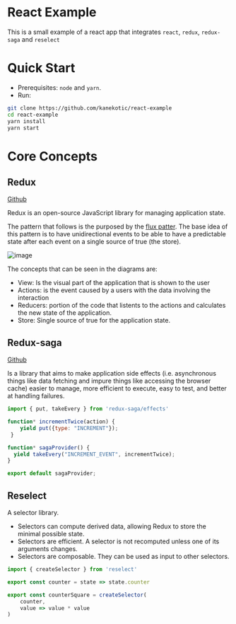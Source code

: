 # React Example

This is a small example of a react app that integrates `react`, `redux`, `redux-saga` and `reselect`

# Quick Start

- Prerequisites: `node` and `yarn`.
- Run:
```sh
git clone https://github.com/kanekotic/react-example
cd react-example
yarn install
yarn start
```

# Core Concepts

## Redux

[Github](https://github.com/reduxjs/redux)

Redux is an open-source JavaScript library for managing application state. 

The pattern that follows is the purposed by the [flux patter](https://facebook.github.io/flux/). The base idea of this pattern is to have unidirectional events to be able to have a predictable state after each event on a single source of true (the store).

![image](https://cdn-images-1.medium.com/max/1600/0*95tBOgxEPQAVq9YO.png)

The concepts that can be seen in the diagrams are:
- View: Is the visual part of the application that is shown to the user
- Actions: is the event caused by a users with the data involving the interaction
- Reducers: portion of the code that listents to the actions and calculates the new state of the application.
- Store: Single source of true for the application state.


## Redux-saga

[Github](https://github.com/redux-saga/redux-saga)

Is a library that aims to make application side effects (i.e. asynchronous things like data fetching and impure things like accessing the browser cache) easier to manage, more efficient to execute, easy to test, and better at handling failures.

```js
import { put, takeEvery } from 'redux-saga/effects'

function* incrementTwice(action) {
    yield put({type: "INCREMENT"});
 }

function* sagaProvider() {
  yield takeEvery("INCREMENT_EVENT", incrementTwice);
}

export default sagaProvider;
```

## Reselect

A selector library.
- Selectors can compute derived data, allowing Redux to store the minimal possible state.
- Selectors are efficient. A selector is not recomputed unless one of its arguments changes.
- Selectors are composable. They can be used as input to other selectors.

```js
import { createSelector } from 'reselect'

export const counter = state => state.counter

export const counterSquare = createSelector(
    counter,
    value => value * value
)
```
